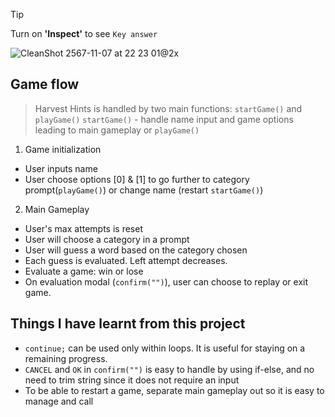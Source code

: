 > [!TIP]
> Turn on **'Inspect'** to see `Key answer`

![CleanShot 2567-11-07 at 22 23 01@2x](https://github.com/user-attachments/assets/ccff3814-92d6-4e68-b62e-ae0c255d9814)

## Game flow
> Harvest Hints is handled by two main functions: `startGame()` and `playGame()`
> `startGame()` - handle name input and game options leading to main gameplay or `playGame()`
1. Game initialization
- User inputs name
- User choose options [0] & [1] to go further to category prompt(`playGame()`) or change name (restart `startGame()`)
2. Main Gameplay
- User's max attempts is reset
- User will choose a category in a prompt
- User will guess a word based on the category chosen
- Each guess is evaluated. Left attempt decreases.
- Evaluate a game: win or lose
- On evaluation modal (`confirm("")`), user can choose to replay or exit game.


## Things I have learnt from this project
- `continue;` can be used only within loops. It is useful for staying on a remaining progress.
- `CANCEL` and `OK` in `confirm("")` is easy to handle by using if-else, and no need to trim string since it does not require an input
- To be able to restart a game, separate main gameplay out so it is easy to manage and call
